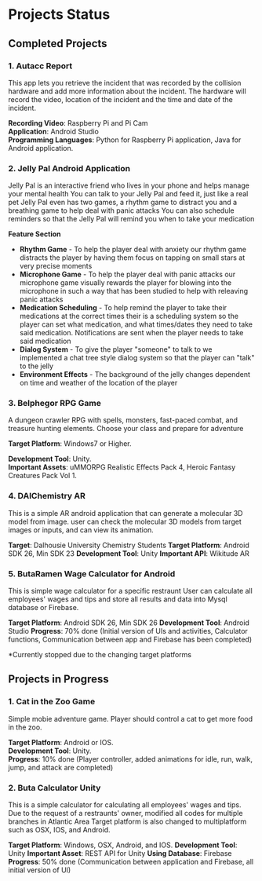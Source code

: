 # Projects Status
  
    
    
## Completed Projects 
    
    
  
### 1. Autacc Report

This app lets you retrieve the incident that was recorded by the collision hardware and add more information about the incident.
The hardware will record the video, location of the incident and the time and date of the incident.
  
**Recording Video**: Raspberry Pi and Pi Cam  
**Application**: Android Studio  
**Programming Languages**: Python for Raspberry Pi application, Java for Android application. 

### 2. Jelly Pal Android Application

Jelly Pal is an interactive friend who lives in your phone and helps manage your mental health 
You can talk to your Jelly Pal and feed it, just like a real pet 
Jelly Pal even has two games, a rhythm game to distract you and a breathing game to help deal with panic attacks 
You can also schedule reminders so that the Jelly Pal will remind you when to take your medication 

**Feature Section**

* **Rhythm Game** - To help the player deal with anxiety our rhythm game distracts the player by having them focus on tapping on small stars at very precise moments
* **Microphone Game** - To help the player deal with panic attacks our microphone game visually rewards the player for blowing into the microphone in such a way that has been studied to help with releaving panic attacks
* **Medication Scheduling** - To help remind the player to take their medications at the correct times their is a scheduling system so the player can set what medication, and what times/dates they need to take said medication. Notifications are sent when the player needs to take said medication
* **Dialog System** - To give the player "someone" to talk to we implemented a chat tree style dialog system so that the player can "talk" to the jelly
* **Environment Effects** - The background of the jelly changes dependent on time and weather of the location of the player


### 3. Belphegor RPG Game

A dungeon crawler RPG with spells, monsters, fast-paced combat, and treasure hunting elements. Choose your class and prepare for adventure

**Target Platform**: Windows7 or Higher. 
  
  
**Development Tool**: Unity.  
**Important Assets**: uMMORPG Realistic Effects Pack 4, Heroic Fantasy Creatures Pack Vol 1. 

### 4. DAlChemistry AR 

This is a simple AR android application that can generate a molecular 3D model from image.
user can check the molecular 3D models from target images or inputs, and can view its animation.

**Target**: Dalhousie University Chemistry Students 
**Target Platform**: Android SDK 26, Min SDK 23 
**Development Tool**: Unity 
**Important API**: Wikitude AR 

### 5. ButaRamen Wage Calculator for Android

This is simple wage calculator for a specific restraunt
User can calculate all employees' wages and tips and store all results and data into Mysql database or Firebase. 

**Target Platform**: Android SDK 26, Min SDK 26
**Development Tool**: Android Studio
**Progress**: 70% done (Initial version of UIs and activities, Calculator functions, Communication between app and Firebase has been completed)

*Currently stopped due to the changing target platforms 

## Projects in Progress

### 1. Cat in the Zoo Game
Simple mobie adventure game. Player should control a cat to get more food in the zoo.

**Target Platform**: Android or IOS.  
**Development Tool**: Unity.  
**Progress**: 10% done (Player controller, added animations for idle, run, walk, jump, and attack are completed)


### 2. Buta Calculator Unity
This is a simple calculator for calculating all employees' wages and tips.
Due to the request of a restraunts' owner, modified all codes for multiple branches in Atlantic Area
Target platform is also changed to multiplatform such as OSX, IOS, and Android.

**Target Platform**: Windows, OSX, Android, and IOS.
**Development Tool**: Unity
**Important Asset**: REST API for Unity
**Using Database**: Firebase
**Progress**: 50% done (Communication between application and Firebase, all initial version of UI)

